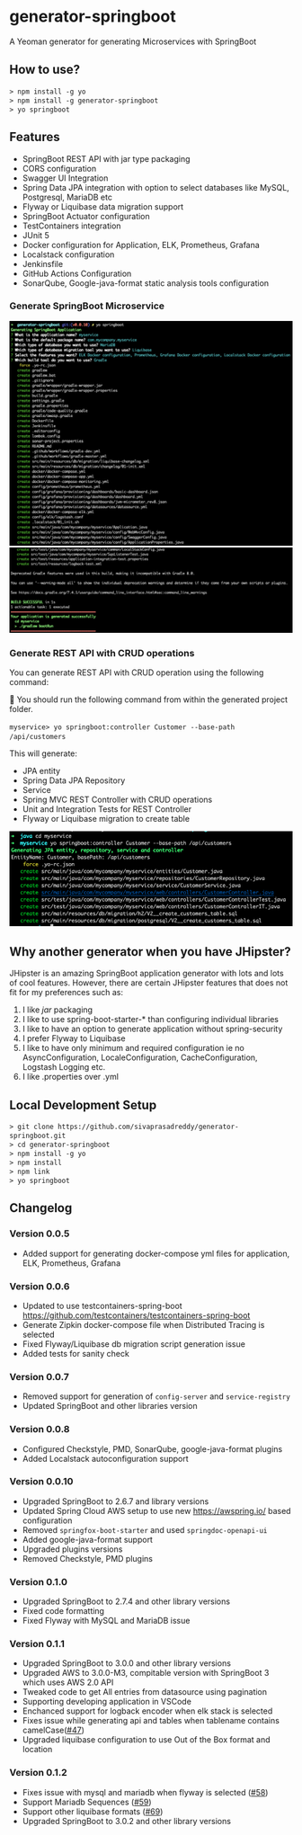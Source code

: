 # generator-springboot
A Yeoman generator for generating Microservices with SpringBoot

## How to use?

```
> npm install -g yo
> npm install -g generator-springboot
> yo springboot
```

## Features

* SpringBoot REST API with jar type packaging
* CORS configuration
* Swagger UI Integration
* Spring Data JPA integration with option to select databases like MySQL, Postgresql, MariaDB etc
* Flyway or Liquibase data migration support
* SpringBoot Actuator configuration
* TestContainers integration
* JUnit 5 
* Docker configuration for Application, ELK, Prometheus, Grafana
* Localstack configuration
* Jenkinsfile
* GitHub Actions Configuration
* SonarQube, Google-java-format static analysis tools configuration


### Generate SpringBoot Microservice

![Microservice Generation](docs/server-generation-1.png)
![Microservice Generation](docs/server-generation-2.png)

### Generate REST API with CRUD operations
You can generate REST API with CRUD operation using the following command:

:high_brightness: You should run the following command from within the generated project folder. 

`myservice> yo springboot:controller Customer --base-path /api/customers`

This will generate:
* JPA entity
* Spring Data JPA Repository
* Service
* Spring MVC REST Controller with CRUD operations
* Unit and Integration Tests for REST Controller
* Flyway or Liquibase migration to create table

![CRUD Generation](docs/crud-generation.png)


## Why another generator when you have JHipster?
JHipster is an amazing SpringBoot application generator with lots and lots of cool features.
However, there are certain JHipster features that does not fit for my preferences such as:

1. I like *jar* packaging
2. I like to use spring-boot-starter-* than configuring individual libraries
3. I like to have an option to generate application without spring-security
4. I prefer Flyway to Liquibase
5. I like to have only minimum and required configuration ie no AsyncConfiguration, LocaleConfiguration, CacheConfiguration, Logstash Logging etc.
6. I like .properties over .yml

## Local Development Setup

```
> git clone https://github.com/sivaprasadreddy/generator-springboot.git
> cd generator-springboot
> npm install -g yo
> npm install 
> npm link
> yo springboot
```

## Changelog

### Version 0.0.5
* Added support for generating docker-compose yml files for application, ELK, Prometheus, Grafana

### Version 0.0.6
* Updated to use testcontainers-spring-boot https://github.com/testcontainers/testcontainers-spring-boot
* Generate Zipkin docker-compose file when Distributed Tracing is selected
* Fixed Flyway/Liquibase db migration script generation issue
* Added tests for sanity check

### Version 0.0.7
* Removed support for generation of `config-server` and `service-registry`
* Updated SpringBoot and other libraries version

### Version 0.0.8
* Configured Checkstyle, PMD, SonarQube, google-java-format plugins
* Added Localstack autoconfiguration support

### Version 0.0.10
* Upgraded SpringBoot to 2.6.7 and library versions
* Updated Spring Cloud AWS setup to use new https://awspring.io/ based configuration
* Removed `springfox-boot-starter` and used `springdoc-openapi-ui`
* Added google-java-format support
* Upgraded plugins versions
* Removed Checkstyle, PMD plugins

### Version 0.1.0
* Upgraded SpringBoot to 2.7.4 and other library versions
* Fixed code formatting
* Fixed Flyway with MySQL and MariaDB issue

### Version 0.1.1
* Upgraded SpringBoot to 3.0.0 and other library versions
* Upgraded AWS to 3.0.0-M3, compitable version with SpringBoot 3 which uses AWS 2.0 API
* Tweaked code to get All entries from datasource using pagination
* Supporting developing application in VSCode
* Enchanced support for logback encoder when elk stack is selected
* Fixes issue while generating api and tables when tablename contains camelCase([#47](https://github.com/sivaprasadreddy/generator-springboot/issues/47))
* Upgraded liquibase configuration to use Out of the Box format and location

### Version 0.1.2
* Fixes issue with mysql and mariadb when flyway is selected ([#58](https://github.com/sivaprasadreddy/generator-springboot/issues/58))
* Support Mariadb Sequences ([#59](https://github.com/sivaprasadreddy/generator-springboot/issues/59))
* Support other liquibase formats ([#69](https://github.com/sivaprasadreddy/generator-springboot/issues/69))
* Upgraded SpringBoot to 3.0.2 and other library versions
